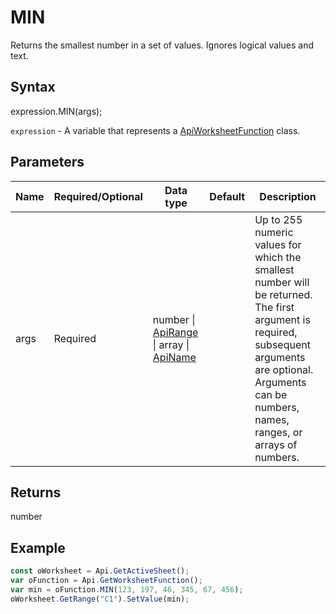 # MIN

Returns the smallest number in a set of values. Ignores logical values and text.

## Syntax

expression.MIN(args);

`expression` - A variable that represents a [ApiWorksheetFunction](../ApiWorksheetFunction.md) class.

## Parameters

| **Name** | **Required/Optional** | **Data type** | **Default** | **Description** |
| ------------- | ------------- | ------------- | ------------- | ------------- |
| args | Required | number &#124; [ApiRange](../../ApiRange/ApiRange.md) &#124; array &#124; [ApiName](../../ApiName/ApiName.md) |  | Up to 255 numeric values for which the smallest number will be returned. The first argument is required, subsequent arguments are optional. Arguments can be numbers, names, ranges, or arrays of numbers. |

## Returns

number

## Example



```javascript
const oWorksheet = Api.GetActiveSheet();
var oFunction = Api.GetWorksheetFunction();
var min = oFunction.MIN(123, 197, 46, 345, 67, 456);
oWorksheet.GetRange("C1").SetValue(min);

```
